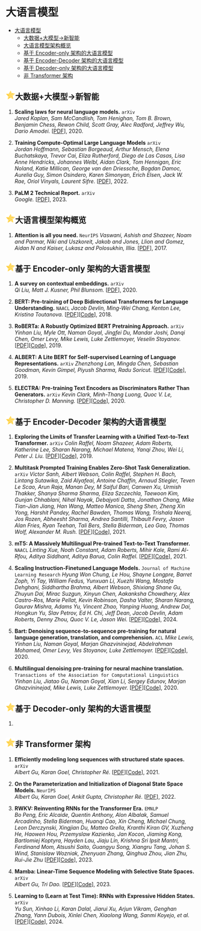 # 大语言模型

- [大语言模型](#大语言模型)
  - [大数据+大模型→新智能](#大数据大模型新智能)
  - [大语言模型架构概览](#大语言模型架构概览)
  - [基于 Encoder-only 架构的大语言模型](#基于-encoder-only-架构的大语言模型)
  - [基于 Encoder-Decoder 架构的大语言模型](#基于-encoder-decoder-架构的大语言模型)
  - [基于 Decoder-only 架构的大语言模型](#基于-decoder-only-架构的大语言模型)
  - [非 Transformer 架构](#非-transformer-架构)


## <img src="../figure/star.svg" width="25" height="25" />大数据+大模型→新智能
1.  **Scaling laws for neural language models.** `arXiv`    
    *Jared Kaplan, Sam McCandlish, Tom Henighan, Tom B. Brown, Benjamin Chess, Rewon Child, Scott Gray, Alec Radford, Jeffrey Wu, Dario Amodei.* [[PDF](https://arxiv.org/pdf/2001.08361)], 2020.

2.  **Training Compute-Optimal Large Language Models** `arXiv`    
    *Jordan Hoffmann, Sebastian Borgeaud, Arthur Mensch, Elena Buchatskaya, Trevor Cai, Eliza Rutherford, Diego de Las Casas, Lisa Anne Hendricks, Johannes Welbl, Aidan Clark, Tom Hennigan, Eric Noland, Katie Millican, George van den Driessche, Bogdan Damoc, Aurelia Guy, Simon Osindero, Karen Simonyan, Erich Elsen, Jack W. Rae, Oriol Vinyals, Laurent Sifre.* [[PDF](https://arxiv.org/pdf/2203.15556)], 2022.

3.  **PaLM 2 Technical Report.** `arXiv`    
    *Google.* [[PDF](https://arxiv.org/pdf/2305.10403)], 2023.



## <img src="../figure/star.svg" width="25" height="25" />大语言模型架构概览
1.  **Attention is all you need.** `NeurIPS`
    *Vaswani, Ashish and Shazeer, Noam and Parmar, Niki and Uszkoreit, Jakob and Jones, Llion and Gomez, Aidan N and Kaiser, Lukasz and Polosukhin, Illia.* [[PDF](https://arxiv.org/pdf/1706.03762)], 2017.

## <img src="../figure/star.svg" width="25" height="25" />基于 Encoder-only 架构的大语言模型
1.  **A survey on contextual embeddings.** `arXiv`    
    *Qi Liu, Matt J. Kusner, Phil Blunsom.* [[PDF](https://arxiv.org/pdf/2003.07278)], 2020.

2.  **BERT: Pre-training of Deep Bidirectional Transformers for Language Understanding.** `NAACL`
    *Jacob Devlin, Ming-Wei Chang, Kenton Lee, Kristina Toutanova.* [[PDF](https://aclanthology.org/N19-1423.pdf)][[Code](https://github.com/google-research/bert)], 2018.
    
4.  **RoBERTa: A Robustly Optimized BERT Pretraining Approach.** `arXiv`
    *Yinhan Liu, Myle Ott, Naman Goyal, Jingfei Du, Mandar Joshi, Danqi Chen, Omer Levy, Mike Lewis, Luke Zettlemoyer, Veselin Stoyanov.* [[PDF](https://arxiv.org/abs/1907.11692)][[Code](https://github.com/pytorch/fairseq)], 2019.
    
5.  **ALBERT: A Lite BERT for Self-supervised Learning of Language Representations.** `arXiv`
    *Zhenzhong Lan, Mingda Chen, Sebastian Goodman, Kevin Gimpel, Piyush Sharma, Radu Soricut.* [[PDF](https://arxiv.org/pdf/1909.11942)][[Code](https://github.com/google-research/ALBERT)], 2019.
    
6.  **ELECTRA: Pre-training Text Encoders as Discriminators Rather Than Generators.** `arXiv`
    *Kevin Clark, Minh-Thang Luong, Quoc V. Le, Christopher D. Manning.* [[PDF](https://arxiv.org/pdf/2003.10555)][[Code](https://github.com/google-research/electra)], 2020.


## <img src="../figure/star.svg" width="25" height="25" />基于 Encoder-Decoder 架构的大语言模型
1.  **Exploring the Limits of Transfer Learning with a Unified Text-to-Text Transformer.** `arXiv`
    *Colin Raffel, Noam Shazeer, Adam Roberts, Katherine Lee, Sharan Narang, Michael Matena, Yanqi Zhou, Wei Li, Peter J. Liu.* [[PDF](https://arxiv.org/pdf/1910.10683)][[Code](https://github.com/google-research/text-to-text-transfer-transformer)], 2019.

2.  **Multitask Prompted Training Enables Zero-Shot Task Generalization.** `arXiv`
    *Victor Sanh, Albert Webson, Colin Raffel, Stephen H. Bach, Lintang Sutawika, Zaid Alyafeai, Antoine Chaffin, Arnaud Stiegler, Teven Le Scao, Arun Raja, Manan Dey, M Saiful Bari, Canwen Xu, Urmish Thakker, Shanya Sharma Sharma, Eliza Szczechla, Taewoon Kim, Gunjan Chhablani, Nihal Nayak, Debajyoti Datta, Jonathan Chang, Mike Tian-Jian Jiang, Han Wang, Matteo Manica, Sheng Shen, Zheng Xin Yong, Harshit Pandey, Rachel Bawden, Thomas Wang, Trishala Neeraj, Jos Rozen, Abheesht Sharma, Andrea Santilli, Thibault Fevry, Jason Alan Fries, Ryan Teehan, Tali Bers, Stella Biderman, Leo Gao, Thomas Wolf, Alexander M. Rush.* [[PDF](https://arxiv.org/pdf/2110.08207)][[Code](https://github.com/bigscience-workshop/promptsource)], 2021.

3.  **mT5: A Massively Multilingual Pre-trained Text-to-Text Transformer.** `NAACL`
    *Linting Xue, Noah Constant, Adam Roberts, Mihir Kale, Rami Al-Rfou, Aditya Siddhant, Aditya Barua, Colin Raffel.* [[PDF](https://aclanthology.org/2021.naacl-main.41.pdf)][[Code](https://goo.gle/mt5-code)], 2021.

4.  **Scaling Instruction-Finetuned Language Models.** `Journal of Machine Learning Research`
    *Hyung Won Chung, Le Hou, Shayne Longpre, Barret Zoph, Yi Tay, William Fedus, Yunxuan Li, Xuezhi Wang, Mostafa Dehghani, Siddhartha Brahma, Albert Webson, Shixiang Shane Gu, Zhuyun Dai, Mirac Suzgun, Xinyun Chen, Aakanksha Chowdhery, Alex Castro-Ros, Marie Pellat, Kevin Robinson, Dasha Valter, Sharan Narang, Gaurav Mishra, Adams Yu, Vincent Zhao, Yanping Huang, Andrew Dai, Hongkun Yu, Slav Petrov, Ed H. Chi, Jeff Dean, Jacob Devlin, Adam Roberts, Denny Zhou, Quoc V. Le, Jason Wei.* [[PDF](https://www.jmlr.org/papers/volume25/23-0870/23-0870.pdf)][[Code](https://github.com/google-research/t5x/blob/main/docs/models.md#flan-t5-checkpoints)], 2024.

5.  **Bart: Denoising sequence-to-sequence pre-training for natural language generation, translation, and comprehension.** `ACL`
    *Mike Lewis, Yinhan Liu, Naman Goyal, Marjan Ghazvininejad, Abdelrahman Mohamed, Omer Levy, Ves Stoyanov, Luke Zettlemoyer.* [[PDF](https://aclanthology.org/2020.acl-main.703.pdf)][[Code](https://github.com/facebookresearch/fairseq/blob/main/examples/bart)], 2020.

6.  **Multilingual denoising pre-training for neural machine translation.** `Transactions of the Association for Computational Linguistics`
    *Yinhan Liu, Jiatao Gu, Naman Goyal, Xian Li, Sergey Edunov, Marjan Ghazvininejad, Mike Lewis, Luke Zettlemoyer.* [[PDF](https://arxiv.org/pdf/2001.08210)][[Code](https://github.com/facebookresearch/fairseq/blob/main/examples/mbart)], 2020.


## <img src="../figure/star.svg" width="25" height="25" />基于 Decoder-only 架构的大语言模型
1.  


## <img src="../figure/star.svg" width="25" height="25" />非 Transformer 架构
1. **Efficiently modeling long sequences with structured state spaces.** `arXiv`  
   *Albert Gu, Karan Goel, Christopher Ré.* [[PDF](https://arxiv.org/abs/2111.00396)][[Code](https://github.com/state-spaces/s4)], 2021.
   
2. **On the Parameterization and Initialization of Diagonal State Space Models.** `NeurIPS`  
   *Albert Gu, Karan Goel, Ankit Gupta, Christopher Ré.* [[PDF](https://arxiv.org/abs/2206.11893)], 2022.
   
3. **RWKV: Reinventing RNNs for the Transformer Era.** `EMNLP`  
   *Bo Peng, Eric Alcaide, Quentin Anthony, Alon Albalak, Samuel Arcadinho, Stella Biderman, Huanqi Cao, Xin Cheng, Michael Chung, Leon Derczynski, Xingjian Du, Matteo Grella, Kranthi Kiran GV, Xuzheng He, Haowen Hou, Przemyslaw Kazienko, Jan Kocon, Jiaming Kong, Bartlomiej Koptyra, Hayden Lau, Jiaju Lin, Krishna Sri Ipsit Mantri, Ferdinand Mom, Atsushi Saito, Guangyu Song, Xiangru Tang, Johan S. Wind, Stanislaw Wozniak, Zhenyuan Zhang, Qinghua Zhou, Jian Zhu, Rui-Jie Zhu* [[PDF](https://arxiv.org/abs/2305.13048)][[Code](https://github.com/BlinkDL/RWKV-LM)], 2023.

4. **Mamba: Linear-Time Sequence Modeling with Selective State Spaces.** `arXiv`  
   *Albert Gu, Tri Dao.* [[PDF](https://arxiv.org/abs/2312.00752)][[Code](https://github.com/state-spaces/mamba)], 2023.

5. **Learning to (Learn at Test Time): RNNs with Expressive Hidden States.** `arXiv`  
   *Yu Sun, Xinhao Li, Karan Dalal, Jiarui Xu, Arjun Vikram, Genghan Zhang, Yann Dubois, Xinlei Chen, Xiaolong Wang, Sanmi Koyejo, et al.* [[PDF](https://arxiv.org/abs/2407.04620)][[Code](https://github.com/test-time-training/ttt-lm-pytorch)], 2024.

